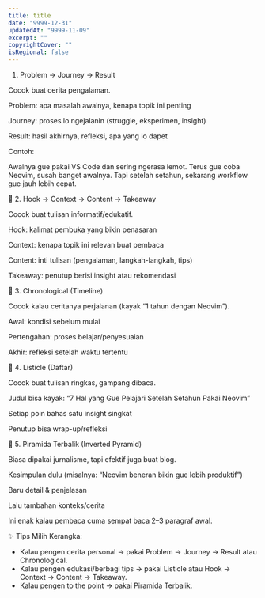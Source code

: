 ```yaml
---
title: title
date: "9999-12-31"
updatedAt: "9999-11-09"
excerpt: ""
copyrightCover: ""
isRegional: false
---
```


1. Problem → Journey → Result

Cocok buat cerita pengalaman.

Problem: apa masalah awalnya, kenapa topik ini penting

Journey: proses lo ngejalanin (struggle, eksperimen, insight)

Result: hasil akhirnya, refleksi, apa yang lo dapet

Contoh:

Awalnya gue pakai VS Code dan sering ngerasa lemot. Terus gue coba Neovim, susah banget awalnya. Tapi setelah setahun, sekarang workflow gue jauh lebih cepat.

🔹 2. Hook → Context → Content → Takeaway

Cocok buat tulisan informatif/edukatif.

Hook: kalimat pembuka yang bikin penasaran

Context: kenapa topik ini relevan buat pembaca

Content: inti tulisan (pengalaman, langkah-langkah, tips)

Takeaway: penutup berisi insight atau rekomendasi

🔹 3. Chronological (Timeline)

Cocok kalau ceritanya perjalanan (kayak “1 tahun dengan Neovim”).

Awal: kondisi sebelum mulai

Pertengahan: proses belajar/penyesuaian

Akhir: refleksi setelah waktu tertentu

🔹 4. Listicle (Daftar)

Cocok buat tulisan ringkas, gampang dibaca.

Judul bisa kayak: “7 Hal yang Gue Pelajari Setelah Setahun Pakai Neovim”

Setiap poin bahas satu insight singkat

Penutup bisa wrap-up/refleksi

🔹 5. Piramida Terbalik (Inverted Pyramid)

Biasa dipakai jurnalisme, tapi efektif juga buat blog.

Kesimpulan dulu (misalnya: “Neovim beneran bikin gue lebih produktif”)

Baru detail & penjelasan

Lalu tambahan konteks/cerita

Ini enak kalau pembaca cuma sempat baca 2–3 paragraf awal.

✨ Tips Milih Kerangka:

- Kalau pengen cerita personal → pakai Problem → Journey → Result atau Chronological.
- Kalau pengen edukasi/berbagi tips → pakai Listicle atau Hook → Context → Content → Takeaway.
- Kalau pengen to the point → pakai Piramida Terbalik.
